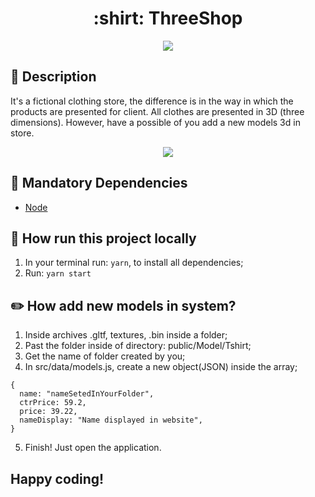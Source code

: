 <h1 align="center">:shirt: ThreeShop</h1>
  <p align="center">
    <a href="https://opensource.org/licenses/MIT">
       <img src="https://img.shields.io/badge/License-MIT-yellow.svg" />
    </a>
  </p>
  
## :page_with_curl: Description 
It's a fictional clothing store, the difference is in the way in which the products are presented for client. All clothes are presented in 3D (three dimensions).
However, have a possible of you add a new models 3d in store.

<p align="center">
  <img src="https://www.iphouse.com.br/blog/wp-content/uploads/2017/04/O-QUE-E-ECOMMERCE.jpg" />
</p>

## :eyes: Mandatory Dependencies
- [Node](https://nodejs.org/en/)

## :running: How run this project locally

1. In your terminal run: ```yarn```, to install all dependencies;
2. Run: ```yarn start```

## :pencil2: How add new models in system?

1. Inside archives .gltf, textures, .bin inside a folder;
2. Past the folder inside of directory: public/Model/Tshirt;
3. Get the name of folder created by you;
4. In src/data/models.js, create a new object(JSON) inside the array;
```
{
  name: "nameSetedInYourFolder",
  ctrPrice: 59.2,
  price: 39.22,
  nameDisplay: "Name displayed in website",
}
```
5. Finish! Just open the application.

## Happy coding!
